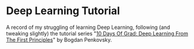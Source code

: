 # Deep Learning Tutorial

A record of my struggling of learning Deep Learning, following (and tweaking slightly) the tutorial series "[10 Days Of Grad: Deep Learning From The First Principles][10 days]" by Bogdan Penkovsky.

[10 days]: https://penkovsky.com/neural-networks/
